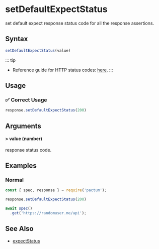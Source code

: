 # setDefaultExpectStatus

set default expect response status code for all the response assertions.

## Syntax

```js
setDefaultExpectStatus(value)
```

::: tip
- Reference guide for HTTP status codes: [here](https://developer.mozilla.org/en-US/docs/Web/HTTP/Status).
:::


## Usage

### ✅  Correct Usage

```js
response.setDefaultExpectStatus(200)
```

## Arguments

#### > value (number)

response status code.

## Examples

### Normal

```js
const { spec, response } = require('pactum');

response.setDefaultExpectStatus(200)

await spec()
  .get('https://randomuser.me/api');
```

## See Also

- [expectStatus](/api/assertions/expectStatus)
